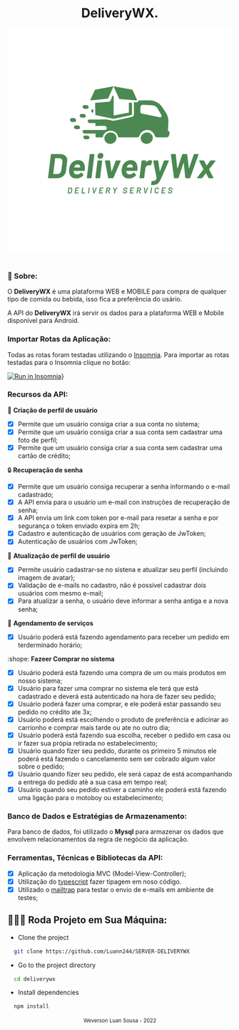 <h1 align="center"> DeliveryWX.</h1>

<div align="center">
  <img src="logo.png">
</div>

<br/>

### 🎯 Sobre:

O **DeliveryWX** é uma plataforma WEB e MOBILE para compra de qualquer tipo de comida ou bebida, isso fica a preferência do usário.

A API do **DeliveryWX** irá servir os dados para a plataforma WEB e Mobile disponível para Android.

### Importar Rotas da Aplicação:

Todas as rotas foram testadas utilizando o [Insomnia](https://insomnia.rest/download/). Para importar as rotas testadas para o Insomnia clique no botão:

[![Run in Insomnia}](https://insomnia)](https://insomnia.rest/run/?label=GoBarber&uri=https%3A%2F%2Fraw.githubusercontent.com%2Frodrigorgtic%2Fbackend-gobarber-typescript%2Fmaster%2Finsomnia-api-routes.json)

### Recursos da API:

:busts_in_silhouette: **Criação de perfil de usuário**

- [x] Permite que um usuário consiga criar a sua conta no sistema;
- [x] Permite que um usuário consiga criar a sua conta sem cadastrar uma foto de perfil;
- [x] Permite que um usuário consiga criar a sua conta sem cadastrar uma cartão de crédito;

:lock: **Recuperação de senha**

- [x] Permite que um usuário consiga recuperar a senha informando o e-mail cadastrado;
- [x] A API envia para o usuário um e-mail con instruções de recuperação de senha;
- [x] A API envia um link com token por e-mail para resetar a senha e por segurança o token enviado expira em 2h;
- [x] Cadastro e autenticação de usuários com geração de JwToken;
- [x] Autenticação de usuários com JwToken;

:busts_in_silhouette: **Atualização de perfil de usuário**

- [x] Permite usuário cadastrar-se no sistena e atualizar seu perfil (incluindo imagem de avatar);
- [x] Validação de e-mails no cadastro, não é possível cadastrar dois usuários com mesmo e-mail;
- [x] Para atualizar a senha, o usuário deve informar a senha antiga e a nova senha;

:date: **Agendamento de serviços**

- [x] Usuário poderá está fazendo agendamento para receber um pedido em terderminado horário;

:shope: **Fazeer Comprar no sistema**

- [x] Usuário poderá está fazendo uma compra de um ou mais produtos em nosso sistema;
- [x] Usuário para fazer uma comprar no sistema ele terá que está cadastrado e deverá está autenticado na hora de fazer seu pedido;
- [x] Usuário poderá fazer uma comprar, e ele poderá estar passando seu pedido no crédito ate 3x;
- [x] Usuário poderá está escolhendo o produto de preferência e adicinar ao carrionho e comprar mais tarde ou ate no outro dia;
- [x] Usuário poderá está fazendo sua escolha, receber o pedido em casa ou ir fazer sua própia retirada no estabelecimento;
- [x] Usuário quando fizer seu pedido, durante os primeiro 5 minutos ele poderá está fazendo o cancelamento sem ser cobrado algum valor sobre o pedido;
- [x] Usuário quando fizer seu pedido, ele será capaz de está acompanhando a entrega do pedido atè a sua casa em tempo real;
- [x] Usuário quando seu pedido estiver a caminho ele poderá está fazendo uma ligação para o motoboy ou estabelecimento;

### Banco de Dados e Estratégias de Armazenamento:

Para banco de dados, foi utilizado o **Mysql** para armazenar os dados que envolvem relacionamentos da regra de negócio da aplicação.

### Ferramentas, Técnicas e Bibliotecas da API:

- [x] Aplicação da metodologia MVC (Model-View-Controller);
- [x] Utilização do [typescript](https://github.com/microsoft/tsyringe) fazer tipagem em noso código.
- [x] Utilizado o [mailtrap](https://mailtrap.io/) para testar o envio de e-mails em ambiente de testes;

## 👨🏻‍💻 Roda Projeto em Sua Máquina:

- Clone the project

```bash
  git clone https://github.com/Luann244/SERVER-DELIVERYWX
```

- Go to the project directory

```bash
  cd deliverywx
```

- Install dependencies

```bash
  npm install
```

<div align="center">
  <small>Weverson Luan Sousa - 2022</small>
</div>
